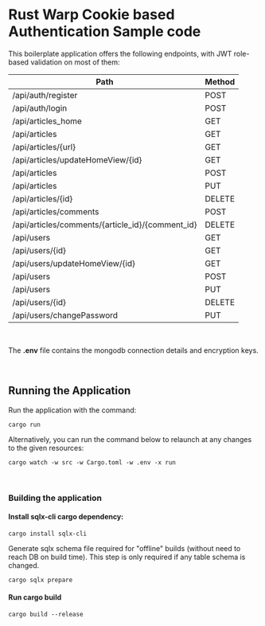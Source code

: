 # Rust Warp Cookie based Authentication Sample code

This boilerplate application offers the following endpoints, with JWT role-based validation on most of them:

| Path | Method |
|------|--------|
| /api/auth/register | POST |
| /api/auth/login | POST |
| /api/articles_home | GET |
| /api/articles | GET |
| /api/articles/{url} | GET |
| /api/articles/updateHomeView/{id} | GET |
| /api/articles | POST |
| /api/articles | PUT |
| /api/articles/{id} | DELETE |
| /api/articles/comments | POST |
| /api/articles/comments/{article_id}/{comment_id} | DELETE |
| /api/users | GET |
| /api/users/{id} | GET |
| /api/users/updateHomeView/{id} | GET |
| /api/users | POST |
| /api/users | PUT |
| /api/users/{id} | DELETE |
| /api/users/changePassword | PUT |

<br />

The **.env** file contains the mongodb connection details and encryption keys.

<br />


## Running the Application
Run the application with the command:

    cargo run

Alternatively, you can run the command below to relaunch at any changes to the given resources:

    cargo watch -w src -w Cargo.toml -w .env -x run

<br />

### **Building the application**

#### Install sqlx-cli cargo dependency:

    cargo install sqlx-cli

Generate sqlx schema file required for "offline" builds (without need to reach DB on build time). This step is only required if any table schema is changed.

    cargo sqlx prepare

#### Run cargo build

    cargo build --release
